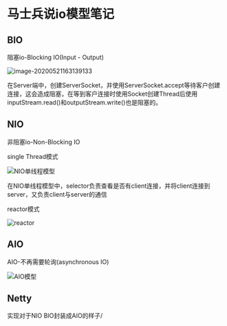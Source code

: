 # 马士兵说io模型笔记



## BIO

阻塞io-Blocking IO(Input - Output) 

![image-20200521163139133](C:\Users\10619\AppData\Roaming\Typora\typora-user-images\image-20200521163139133.png)

在Server端中，创建ServerSocket，并使用ServerSocket.accept等待客户创建连接，这会造成阻塞，在等到客户连接时使用Socket创建Thread后使用inputStream.read()和outputStream.write()也是阻塞的。



## NIO

非阻塞io-Non-Blocking IO



single Thread模式

![NIO单线程模型](C:\Users\10619\AppData\Roaming\Typora\typora-user-images\image-20200521163624513.png)

在NIO单线程模型中，selector负责查看是否有client连接，并将client连接到server，又负责client与server的通信





reactor模式

![reactor](C:\Users\10619\AppData\Roaming\Typora\typora-user-images\image-20200521170243857.png)



## AIO

AIO-不再需要轮询(asynchronous IO)



![AIO模型](C:\Users\10619\AppData\Roaming\Typora\typora-user-images\image-20200521171408407.png)





## 	Netty

实现对于NIO BIO封装成AIO的样子/

